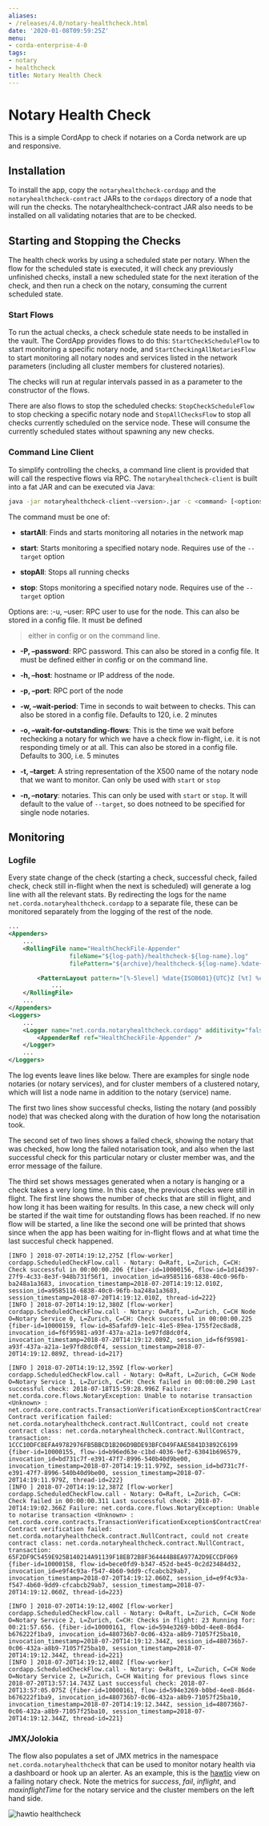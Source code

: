 ```yaml
---
aliases:
- /releases/4.0/notary-healthcheck.html
date: '2020-01-08T09:59:25Z'
menu:
- corda-enterprise-4-0
tags:
- notary
- healthcheck
title: Notary Health Check
---
```



# Notary Health Check

This is a simple CordApp to check if notaries on a Corda network are up and responsive.


## Installation

To install the app, copy the `notaryhealthcheck-cordapp` and the `notaryhealthcheck-contract` JARs to the `cordapps` directory
of a node that will run the checks. The notaryhealthcheck-contract JAR also needs to be installed on all validating
notaries that are to be checked.


## Starting and Stopping the Checks

The health check works by using a scheduled state per notary. When the flow for the scheduled state is executed,
it will check any previously unfinished checks, install a new scheduled state for the next iteration of the check,
and then run a check on the notary, consuming the current scheduled state.


### Start Flows

To run the actual checks, a check schedule state needs to be installed in the vault. The CordApp provides flows to do
this: `StartCheckScheduleFlow` to start monitoring a specific notary node,  and `StartCheckingAllNotariesFlow` to start
monitoring all notary nodes and services listed in the network parameters (including all cluster members for
clustered notaries).

The checks will run at regular intervals passed in as a parameter to the constructor of the flows.

There are also flows to stop the scheduled checks: `StopCheckScheduleFlow` to stop checking a specific notary node
and `StopAllChecksFlow` to stop all checks currently scheduled on the service node. These will consume the currently
scheduled states without spawning any new checks.


### Command Line Client

To simplify controlling the checks, a command line client is provided that will call the respective flows via RPC.
The `notaryhealthcheck-client` is built into a fat JAR and can be executed via Java:

```bash
java -jar notaryhealthcheck-client-<version>.jar -c <command> [<options]
```

The command must be one of:


* **startAll**: 
Finds and starts monitoring all notaries in the network map


* **start**: 
Starts monitoring a specified notary node. Requires use of the `--target` option


* **stopAll**: 
Stops all running checks


* **stop**: 
Stops monitoring a specified notary node. Requires use of the `--target` option



Options are:
:-u, –user: RPC user to use for the node. This can also be stored in a config file. It must be defined

> 
> either in config or on the command line.



* **-P, –password**: 
RPC password. This can also be stored in a config file. It must be defined
either in config or on the command line.


* **-h, –host**: 
hostname or IP address of the node.


* **-p, –port**: 
RPC port of the node


* **-w, –wait-period**: 
Time in seconds to wait between to checks. This can also be stored in a config file.
Defaults to 120, i.e. 2 minutes


* **-o, –wait-for-outstanding-flows**: 
This is the time we wait before rechecking a notary for which we have
a check flow in-flight, i.e. it is not responding timely or at all. This can also be stored in a config file.
Defaults to 300, i.e. 5 minutes


* **-t, –target**: 
A string representation of the X500 name of the notary node that we want to monitor. Can only be used with
`start` or `stop`


* **-n, –notary**: 
notaries. This can only be used with `start` or `stop`. It will default to the value of `--target`, so does notneed to be specified for single node notaries.




## Monitoring


### Logfile

Every state change of the check (starting a check, successful check,
failed check, check still in-flight when the next is scheduled) will generate a log line with all the relevant stats.
By redirecting the logs for the name `net.corda.notaryhealthcheck.cordapp` to a separate file,
these can be monitored separately from the logging of the rest of the node.

```xml
...
<Appenders>
    ...
    <RollingFile name="HealthCheckFile-Appender"
                 fileName="${log-path}/healthcheck-${log-name}.log"
                 filePattern="${archive}/healthcheck-${log-name}.%date{yyyy-MM-dd}-%i.log.gz">

        <PatternLayout pattern="[%-5level] %date{ISO8601}{UTC}Z [%t] %c{2}.%method - %msg %X%n"/>
            ...
    </RollingFile>
    ...
</Appenders>
<Loggers>
    ...
    <Logger name="net.corda.notaryhealthcheck.cordapp" additivity="false" level="info">
        <AppenderRef ref="HealthCheckFile-Appender" />
    </Logger>
    ...
</Loggers>
```

The log events leave lines like below. There are examples for single node notaries (or notary services), and for
cluster members of a clustered notary, which will list a node name in addition to the notary (service) name.

The first two lines show successful checks, listing the notary (and possibly node) that was checked along with the duration
of how long the notarisation took.

The second set of two lines shows a failed check, showing the notary that was checked, how long the failed notarisation
took, and also when the last successful check for this particular notary or cluster member was, and the error message
of the failure.

The third set shows messages generated when a notary is hanging or a check takes a very long time. In this case, the
previous checks were still in flight. The first line shows the number of checks that are still in flight, and how long
it has been waiting for results. In this case, a new check will only be started if the wait time for outstanding flows
has been reached. If no new flow will be started, a line like the second one will be printed that shows since when
the app has been waiting for in-flight flows and at what time the last succesful check happened.

```text
[INFO ] 2018-07-20T14:19:12,275Z [flow-worker] cordapp.ScheduledCheckFlow.call - Notary: O=Raft, L=Zurich, C=CH: Check successful in 00:00:00.206 {fiber-id=10000156, flow-id=1d14d397-27f9-4c33-8e3f-948b731f56f1, invocation_id=a9585116-6838-40c0-96fb-ba248a1a3683, invocation_timestamp=2018-07-20T14:19:12.010Z, session_id=a9585116-6838-40c0-96fb-ba248a1a3683, session_timestamp=2018-07-20T14:19:12.010Z, thread-id=222}
[INFO ] 2018-07-20T14:19:12,380Z [flow-worker] cordapp.ScheduledCheckFlow.call - Notary: O=Raft, L=Zurich, C=CH Node O=Notary Service 0, L=Zurich, C=CH: Check successful in 00:00:00.225 {fiber-id=10000159, flow-id=85afafd9-1e1c-41e5-89ea-1755f2ec8ad8, invocation_id=f6f95981-a93f-437a-a21a-1e97fd8dc0f4, invocation_timestamp=2018-07-20T14:19:12.089Z, session_id=f6f95981-a93f-437a-a21a-1e97fd8dc0f4, session_timestamp=2018-07-20T14:19:12.089Z, thread-id=217}

[INFO ] 2018-07-20T14:19:12,359Z [flow-worker] cordapp.ScheduledCheckFlow.call - Notary: O=Raft, L=Zurich, C=CH Node O=Notary Service 1, L=Zurich, C=CH: Check failed in 00:00:00.290 Last successful check: 2018-07-18T15:59:28.996Z Failure: net.corda.core.flows.NotaryException: Unable to notarise transaction <Unknown> : net.corda.core.contracts.TransactionVerificationException$ContractCreationError: Contract verification failed: net.corda.notaryhealthcheck.contract.NullContract, could not create contract class: net.corda.notaryhealthcheck.contract.NullContract, transaction: 1CCC10DFC8EFA49782976FB5BBCD1B206D9BDE93BFC049FAAE5841D3892C6199 {fiber-id=10000155, flow-id=b96ed63e-c1bd-4036-9ef2-63041b696579, invocation_id=bd731c7f-e391-47f7-8996-540b40d9be00, invocation_timestamp=2018-07-20T14:19:11.979Z, session_id=bd731c7f-e391-47f7-8996-540b40d9be00, session_timestamp=2018-07-20T14:19:11.979Z, thread-id=222}
[INFO ] 2018-07-20T14:19:12,387Z [flow-worker] cordapp.ScheduledCheckFlow.call - Notary: O=Raft, L=Zurich, C=CH: Check failed in 00:00:00.311 Last successful check: 2018-07-20T14:19:02.366Z Failure: net.corda.core.flows.NotaryException: Unable to notarise transaction <Unknown> : net.corda.core.contracts.TransactionVerificationException$ContractCreationError: Contract verification failed: net.corda.notaryhealthcheck.contract.NullContract, could not create contract class: net.corda.notaryhealthcheck.contract.NullContract, transaction: 65F2DF9C5459E925B140214A91139F18EB72B8F364444B8EA977A2D9ECCDF069 {fiber-id=10000158, flow-id=bece0fd9-b347-452d-be45-0c2d23484d32, invocation_id=e9f4c93a-f547-4b60-9dd9-cfcabcb29ab7, invocation_timestamp=2018-07-20T14:19:12.060Z, session_id=e9f4c93a-f547-4b60-9dd9-cfcabcb29ab7, session_timestamp=2018-07-20T14:19:12.060Z, thread-id=223}

[INFO ] 2018-07-20T14:19:12,400Z [flow-worker] cordapp.ScheduledCheckFlow.call - Notary: O=Raft, L=Zurich, C=CH Node O=Notary Service 2, L=Zurich, C=CH: Checks in flight: 23 Running for: 00:21:57.656. {fiber-id=10000161, flow-id=594e3269-b0bd-4ee8-86d4-b676222f1ba9, invocation_id=480736b7-0c06-432a-a8b9-71057f25ba10, invocation_timestamp=2018-07-20T14:19:12.344Z, session_id=480736b7-0c06-432a-a8b9-71057f25ba10, session_timestamp=2018-07-20T14:19:12.344Z, thread-id=221}
[INFO ] 2018-07-20T14:19:12,408Z [flow-worker] cordapp.ScheduledCheckFlow.call - Notary: O=Raft, L=Zurich, C=CH Node O=Notary Service 2, L=Zurich, C=CH Waiting for previous flows since 2018-07-20T13:57:14.743Z Last successful check: 2018-07-20T13:57:05.075Z {fiber-id=10000161, flow-id=594e3269-b0bd-4ee8-86d4-b676222f1ba9, invocation_id=480736b7-0c06-432a-a8b9-71057f25ba10, invocation_timestamp=2018-07-20T14:19:12.344Z, session_id=480736b7-0c06-432a-a8b9-71057f25ba10, session_timestamp=2018-07-20T14:19:12.344Z, thread-id=221}
```


### JMX/Jolokia

The flow also populates a set of JMX metrics in the namespace `net.corda.notaryhealthcheck` that can be used to
monitor notary health via a dashboard or hook up an alerter. As an example, this is the  [hawtio](https://hawt.io)
view on a failing notary check. Note the metrics for *success*, *fail*, *inflight*, and *maxinflightTime* for the
notary service and the cluster members on the left hand side.

![hawtio healthcheck](/en/images/hawtio-healthcheck.png "hawtio healthcheck")
